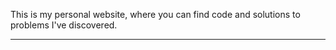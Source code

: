 This is my personal website, where you can find code and solutions to problems I've discovered.

-------------

